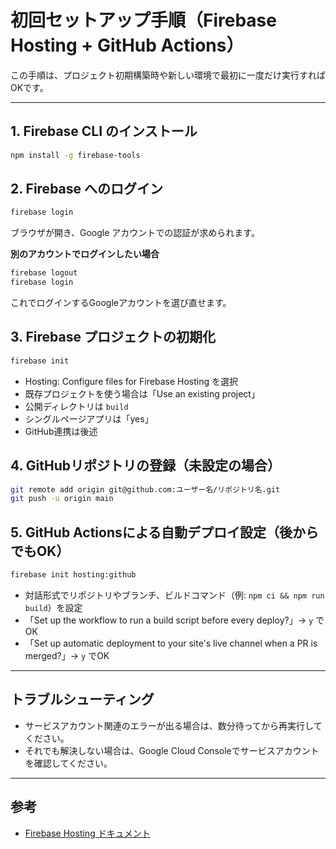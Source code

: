 # 初回セットアップ手順（Firebase Hosting + GitHub Actions）

この手順は、プロジェクト初期構築時や新しい環境で最初に一度だけ実行すればOKです。

---

## 1. Firebase CLI のインストール

```bash
npm install -g firebase-tools
```

## 2. Firebase へのログイン

```bash
firebase login
```

ブラウザが開き、Google アカウントでの認証が求められます。

**別のアカウントでログインしたい場合**

```bash
firebase logout
firebase login
```

これでログインするGoogleアカウントを選び直せます。

## 3. Firebase プロジェクトの初期化

```bash
firebase init
```

- Hosting: Configure files for Firebase Hosting を選択
- 既存プロジェクトを使う場合は「Use an existing project」
- 公開ディレクトリは `build`
- シングルページアプリは「yes」
- GitHub連携は後述

## 4. GitHubリポジトリの登録（未設定の場合）

```bash
git remote add origin git@github.com:ユーザー名/リポジトリ名.git
git push -u origin main
```

## 5. GitHub Actionsによる自動デプロイ設定（後からでもOK）

```bash
firebase init hosting:github
```

- 対話形式でリポジトリやブランチ、ビルドコマンド（例: `npm ci && npm run build`）を設定
- 「Set up the workflow to run a build script before every deploy?」→ `y` でOK
- 「Set up automatic deployment to your site's live channel when a PR is merged?」→ `y` でOK

---

## トラブルシューティング

- サービスアカウント関連のエラーが出る場合は、数分待ってから再実行してください。
- それでも解決しない場合は、Google Cloud Consoleでサービスアカウントを確認してください。

---

## 参考
- [Firebase Hosting ドキュメント](https://firebase.google.com/docs/hosting)
